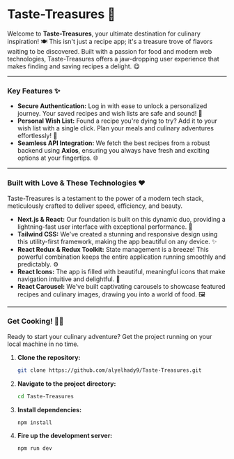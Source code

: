 # Taste-Treasures 💎

Welcome to **Taste-Treasures**, your ultimate destination for culinary inspiration\! 🍽️ This isn't just a recipe app; it's a treasure trove of flavors waiting to be discovered. Built with a passion for food and modern web technologies, Taste-Treasures offers a jaw-dropping user experience that makes finding and saving recipes a delight. 😋

-----

### Key Features ✨

  * **Secure Authentication:** Log in with ease to unlock a personalized journey. Your saved recipes and wish lists are safe and sound\! 🔐
  * **Personal Wish List:** Found a recipe you're dying to try? Add it to your wish list with a single click. Plan your meals and culinary adventures effortlessly\! 📝
  * **Seamless API Integration:** We fetch the best recipes from a robust backend using **Axios**, ensuring you always have fresh and exciting options at your fingertips. 🌐

-----

### Built with Love & These Technologies ❤️

Taste-Treasures is a testament to the power of a modern tech stack, meticulously crafted to deliver speed, efficiency, and beauty.

  * **Next.js & React:** Our foundation is built on this dynamic duo, providing a lightning-fast user interface with exceptional performance. 🚀
  * **Tailwind CSS:** We've created a stunning and responsive design using this utility-first framework, making the app beautiful on any device. ✨
  * **React Redux & Redux Toolkit:** State management is a breeze\! This powerful combination keeps the entire application running smoothly and predictably. ⚙️
  * **React Icons:** The app is filled with beautiful, meaningful icons that make navigation intuitive and delightful. 🎨
  * **React Carousel:** We've built captivating carousels to showcase featured recipes and culinary images, drawing you into a world of food. 🖼️

-----

### Get Cooking\! 🧑‍🍳

Ready to start your culinary adventure? Get the project running on your local machine in no time.

1.  **Clone the repository:**
    ```bash
    git clone https://github.com/alyelhady9/Taste-Treasures.git
    ```
2.  **Navigate to the project directory:**
    ```bash
    cd Taste-Treasures
    ```
3.  **Install dependencies:**
    ```bash
    npm install
    ```
4.  **Fire up the development server:**
    ```bash
    npm run dev
    ```